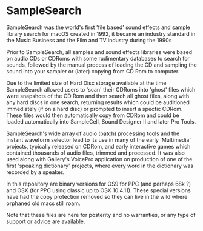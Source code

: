 # SampleSearch
SampleSearch was the world's first 'file based' sound effects and sample library search for macOS created in 1992, it became an industry standard in the Music Business and the Film and TV industry during the 1990s

Prior to SampleSearch, all samples and sound effects libraries were based on audio CDs or CDRoms with some rudimentary databases to search for sounds, followed by the manual process of loading the CD and sampling the sound into your sampler or (later) copying from CD Rom to computer.

Due to the limited size of Hard Disc storage available at the time SampleSearch allowed users to 'scan' their CDRoms into 'ghost' files which were snapshots of the CD Rom and then search all ghost files, along with any hard discs in one search, returning results which could be auditioned immediately (if on a hard disc) or prompted to insert a specfic CDRom.  These files would then automatically copy from CDRom and could be loaded automatically into SampleCell, Sound Designer II and later Pro Tools.

SampleSearch's wide array of audio (batch) processing tools and the instant waveform selector lead to its use in many of the early 'Multimedia' projects, typically released on CDRom, and early interactive games which contained thousands of audio files, trimmed and processed.  It was also used along with Gallery's VoicePro application on production of one of the first 'speaking dictionary' projects, where every word in the dictionary was recorded by a speaker.

In this repository are binary versions for OS9 for PPC (and perhaps 68k ?) and OSX (for PPC using classic up to OSX 10.4.11). These special versions have had the copy protection removed so they can live in the wild where orphaned old macs still roam.

Note that these files are here for posterity and no warranties, or any type of support or advice are available.
